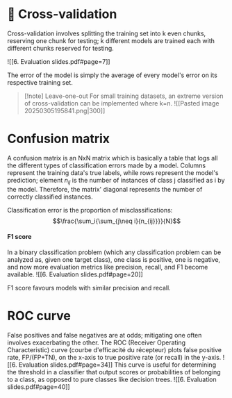 # 🏁 Cross-validation

Cross-validation involves splitting the training set into k even chunks, reserving one chunk for testing; k different models are trained each with different chunks reserved for testing.

![[6. Evaluation slides.pdf#page=7]]

The error of the model is simply the average of every model's error on its respective training set.

>[!note] Leave-one-out
>For small training datasets, an extreme version of cross-validation can be implemented where k=n.
>![[Pasted image 20250305195841.png|300]]

# Confusion matrix

A confusion matrix is an NxN matrix which is basically a table that logs all the different types of classification errors made by a model. Columns represent the training data's true labels, while rows represent the model's prediction; element $n_{ij}$ is the number of instances of class j classified as i by the model. Therefore, the matrix' diagonal represents the number of correctly classified instances.

Classification error is the proportion of misclassifications: $$\frac{\sum_i{\sum_{j\neq i}{n_{ij}}}}{N}$$
#### F1 score

In a binary classification problem (which any classification problem can be analyzed as, given one target class), one class is positive, one is negative, and now more evaluation metrics like precision, recall, and F1 become available.
![[6. Evaluation slides.pdf#page=20]]

F1 score favours models with similar precision and recall.

# ROC curve

False positives and false negatives are at odds; mitigating one often involves exacerbating the other. The ROC (Receiver Operating Characteristic) curve (courbe d'efficacité du récepteur) plots false positive rate, FP/(FP+TN), on the x-axis to true positive rate (or recall) in the y-axis.
![[6. Evaluation slides.pdf#page=34]]
This curve is useful for determining the threshold in a classifier that output scores or probabilities of belonging to a class, as opposed to pure classes like decision trees.
![[6. Evaluation slides.pdf#page=40]]

